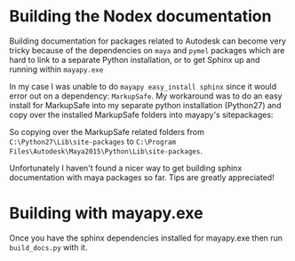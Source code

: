 # Building the Nodex documentation

Building documentation for packages related to Autodesk can become very tricky because of the dependencies on
`maya` and `pymel` packages which are hard to link to a separate Python installation, or to get Sphinx up and
running within `mayapy.exe`

In my case I was unable to do `mayapy easy_install sphinx` since it would error out on a dependency: `MarkupSafe`.
My workaround was to do an easy install for MarkupSafe into my separate python installation (Python27) and copy over
the installed MarkupSafe folders into mayapy's sitepackages:

So copying over the MarkupSafe related folders from `C:\Python27\Lib\site-packages` to 
`C:\Program Files\Autodesk\Maya2015\Python\Lib\site-packages`.

Unfortunately I haven't found a nicer way to get building sphinx documentation with maya packages so far.
Tips are greatly appreciated!

# Building with mayapy.exe

Once you have the sphinx dependencies installed for mayapy.exe then run `build_docs.py` with it.